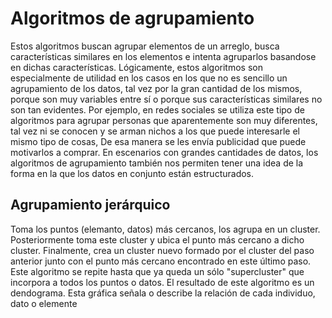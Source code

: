 # Algoritmos de agrupamiento

Estos algoritmos buscan agrupar elementos de un arreglo, busca características similares en los elementos e intenta agruparlos basandose en dichas características.
Lógicamente, estos algoritmos son especialmente de utilidad en los casos en los que no es sencillo un agrupamiento de los datos, tal vez por la gran cantidad de los mismos, porque son muy variables entre sí o porque sus características similares no son tan evidentes.
Por ejemplo, en redes sociales se utiliza este tipo de algoritmos para agrupar personas que aparentemente son muy diferentes, tal vez ni se conocen y se arman nichos a los que puede interesarle el mismo tipo de cosas, De esa manera se les envía publicidad que puede motivarlos a comprar. 
En escenarios con grandes cantidades de datos, los algoritmos de agrupamiento también nos permiten tener una idea de la forma en la que los datos en conjunto están estructurados.
## Agrupamiento jerárquico
Toma los puntos (elemanto, datos) más cercanos, los agrupa en un cluster. Posteriormente toma este cluster y ubica el punto más cercano a dicho cluster. Finalmente, crea un cluster nuevo formado por el cluster del paso anterior junto con el punto más cercano encontrado en este último paso. Este algoritmo se repite hasta que ya queda un sólo "supercluster" que incorpora a todos los puntos o datos.
El resultado de este algoritmo es un dendograma. Esta gráfica señala o describe la relación de cada individuo, dato o elemente
<!--stackedit_data:
eyJoaXN0b3J5IjpbMTkwNDc2Njg5Miw3Mzc2MzQ4MzFdfQ==
-->